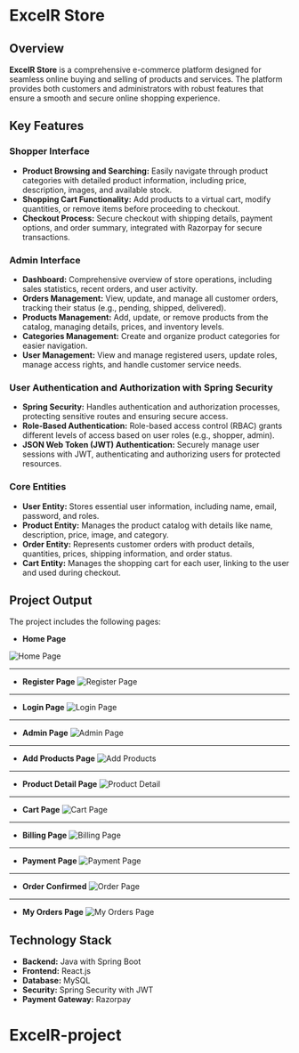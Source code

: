 # ExcelR Store

## Overview

**ExcelR Store** is a comprehensive e-commerce platform designed for seamless online buying and selling of products and services. The platform provides both customers and administrators with robust features that ensure a smooth and secure online shopping experience.

## Key Features

### Shopper Interface
- **Product Browsing and Searching:** Easily navigate through product categories with detailed product information, including price, description, images, and available stock.
- **Shopping Cart Functionality:** Add products to a virtual cart, modify quantities, or remove items before proceeding to checkout.
- **Checkout Process:** Secure checkout with shipping details, payment options, and order summary, integrated with Razorpay for secure transactions.

### Admin Interface
- **Dashboard:** Comprehensive overview of store operations, including sales statistics, recent orders, and user activity.
- **Orders Management:** View, update, and manage all customer orders, tracking their status (e.g., pending, shipped, delivered).
- **Products Management:** Add, update, or remove products from the catalog, managing details, prices, and inventory levels.
- **Categories Management:** Create and organize product categories for easier navigation.
- **User Management:** View and manage registered users, update roles, manage access rights, and handle customer service needs.

### User Authentication and Authorization with Spring Security
- **Spring Security:** Handles authentication and authorization processes, protecting sensitive routes and ensuring secure access.
- **Role-Based Authentication:** Role-based access control (RBAC) grants different levels of access based on user roles (e.g., shopper, admin).
- **JSON Web Token (JWT) Authentication:** Securely manage user sessions with JWT, authenticating and authorizing users for protected resources.

### Core Entities
- **User Entity:** Stores essential user information, including name, email, password, and roles.
- **Product Entity:** Manages the product catalog with details like name, description, price, image, and category.
- **Order Entity:** Represents customer orders with product details, quantities, prices, shipping information, and order status.
- **Cart Entity:** Manages the shopping cart for each user, linking to the user and used during checkout.

## Project Output

The project includes the following pages:

- **Home Page**

![Home Page](https://i.imgur.com/6RUoMJQ.png)

---

- **Register Page** ![Register Page](https://i.imgur.com/inF7pM6.png)

---

- **Login Page** ![Login Page](https://i.imgur.com/uoghuWe.jpg)

---

- **Admin Page** ![Admin Page](https://i.imgur.com/J8JYSfa.jpg)

---

- **Add Products Page** ![Add Products](https://i.imgur.com/p93IYL3.jpg)

---

- **Product Detail Page** ![Product Detail](https://i.imgur.com/zMe1cia.jpg)

---

- **Cart Page** ![Cart Page](https://i.imgur.com/D3WRgzw.jpg)

---

- **Billing Page** ![Billing Page](https://i.imgur.com/6XnO75l.jpg)

---

- **Payment Page** ![Payment Page](https://i.imgur.com/mXebOiu.jpg)

---

- **Order Confirmed** ![Order Page](https://i.imgur.com/LI2qddR.jpg)

---

- **My Orders Page** ![My Orders Page](https://i.imgur.com/CSM5JgC.jpg)

## Technology Stack

- **Backend:** Java with Spring Boot
- **Frontend:** React.js
- **Database:** MySQL
- **Security:** Spring Security with JWT
- **Payment Gateway:** Razorpay

# ExcelR-project
